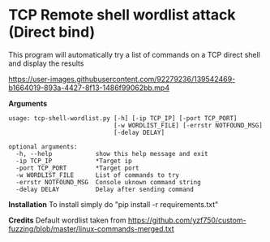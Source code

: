 # TCP Remote shell wordlist attack (Direct bind)

This program will automatically try a list of commands on a TCP direct shell and display the results

https://user-images.githubusercontent.com/92279236/139542469-b1664019-893a-4427-8f13-1486f99062bb.mp4

**Arguments**
```
usage: tcp-shell-wordlist.py [-h] [-ip TCP_IP] [-port TCP_PORT]
                             [-w WORDLIST_FILE] [-errstr NOTFOUND_MSG]
                             [-delay DELAY]

optional arguments:
  -h, --help            show this help message and exit
  -ip TCP_IP            *Target ip
  -port TCP_PORT        *Target port
  -w WORDLIST_FILE      List of commands to try
  -errstr NOTFOUND_MSG  Console uknown command string
  -delay DELAY          Delay after sending command
```

**Installation**
To install simply do "pip install -r requirements.txt"

**Credits**
Default wordlist taken from https://github.com/yzf750/custom-fuzzing/blob/master/linux-commands-merged.txt
